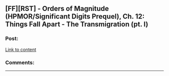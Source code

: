 ## [FF][RST] - Orders of Magnitude (HPMOR/Significant Digits Prequel), Ch. 12: Things Fall Apart - The Transmigration (pt. I)

### Post:

[Link to content](http://www.2pih.com/orders-of-magnitude/orders-of-magnitude-chapter-12-things-fall-apart-the-transmigration-pt-i/)

### Comments:

---

